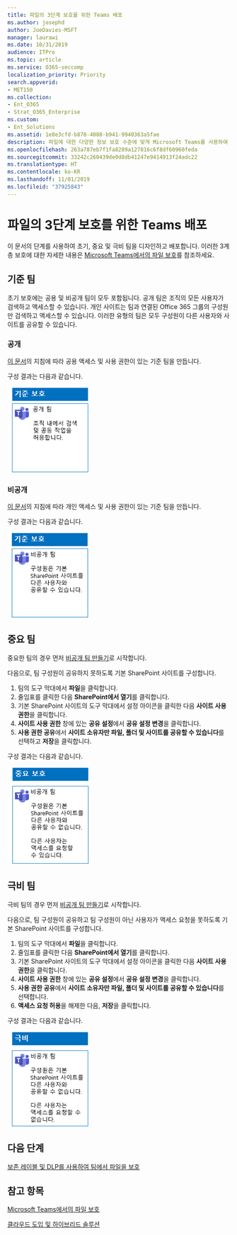 ```yaml
---
title: 파일의 3단계 보호를 위한 Teams 배포
ms.author: josephd
author: JoeDavies-MSFT
manager: laurawi
ms.date: 10/31/2019
audience: ITPro
ms.topic: article
ms.service: O365-seccomp
localization_priority: Priority
search.appverid:
- MET150
ms.collection:
- Ent_O365
- Strat_O365_Enterprise
ms.custom:
- Ent_Solutions
ms.assetid: 1e8e3cfd-b878-4088-b941-9940363a5fae
description: 파일에 대한 다양한 정보 보호 수준에 맞게 Microsoft Teams를 사용하여 팀을 만들고 구성합니다.
ms.openlocfilehash: 263a787eb7f1fa8289a127816c6f8df60960feda
ms.sourcegitcommit: 33242c260439de0d8db41247e9414913f24adc22
ms.translationtype: HT
ms.contentlocale: ko-KR
ms.lasthandoff: 11/01/2019
ms.locfileid: "37925843"
---
```

# <a name="deploy-teams-for-three-tiers-of-protection-for-files"></a>파일의 3단계 보호를 위한 Teams 배포

이 문서의 단계를 사용하여 초기, 중요 및 극비 팀을 디자인하고 배포합니다. 이러한 3계층 보호에 대한 자세한 내용은 [Microsoft Teams에서의 파일 보호](secure-files-in-teams.md)를 참조하세요.
  
## <a name="baseline-teams"></a>기준 팀

초기 보호에는 공용 및 비공개 팀이 모두 포함됩니다. 공개 팀은 조직의 모든 사용자가 검색하고 액세스할 수 있습니다. 개인 사이트는 팀과 연결된 Office 365 그룹의 구성원만 검색하고 액세스할 수 있습니다. 이러한 유형의 팀은 모두 구성원이 다른 사용자와 사이트를 공유할 수 있습니다.
  
### <a name="public"></a>공개

[이 문서](https://support.office.com/article/create-a-team-from-scratch-174adf5f-846b-4780-b765-de1a0a737e2b)의 지침에 따라 공용 액세스 및 사용 권한이 있는 기준 팀을 만듭니다.

구성 결과는 다음과 같습니다.
  
![공개 팀에 대한 기준 수준 보호.](../media/baseline-public-team.png)
  
### <a name="private"></a>비공개

[이 문서](https://support.office.com/article/create-a-team-from-scratch-174adf5f-846b-4780-b765-de1a0a737e2b)의 지침에 따라 개인 액세스 및 사용 권한이 있는 기준 팀을 만듭니다.

구성 결과는 다음과 같습니다.

![비공개 팀에 대한 기준 수준 보호.](../media/baseline-private-team.png)
  
## <a name="sensitive-teams"></a>중요 팀

중요한 팀의 경우 먼저 [비공개 팀 만들기](https://support.office.com//article/create-a-team-from-scratch-174adf5f-846b-4780-b765-de1a0a737e2b)로 시작합니다.

다음으로, 팀 구성원이 공유하지 못하도록 기본 SharePoint 사이트를 구성합니다.

1.  팀의 도구 막대에서 **파일**을 클릭합니다.
2.  줄임표를 클릭한 다음 **SharePoint에서 열기**를 클릭합니다.
3.  기본 SharePoint 사이트의 도구 막대에서 설정 아이콘을 클릭한 다음 **사이트 사용 권한**을 클릭합니다.
4.  **사이트 사용 권한** 창에 있는 **공유 설정**에서 **공유 설정 변경**을 클릭합니다.
5.  **사용 권한 공유**에서 **사이트 소유자만 파일, 폴더 및 사이트를 공유할 수 있습니다**를 선택하고 **저장**을 클릭합니다.

구성 결과는 다음과 같습니다.
  
![팀에 대한 중요 보호](../media/sensitive-team.png)
 

## <a name="highly-confidential-teams"></a>극비 팀

극비 팀의 경우 먼저 [비공개 팀 만들기](https://support.office.com//article/create-a-team-from-scratch-174adf5f-846b-4780-b765-de1a0a737e2b)로 시작합니다.

다음으로, 팀 구성원이 공유하고 팀 구성원이 아닌 사용자가 액세스 요청을 못하도록 기본 SharePoint 사이트를 구성합니다.

1.  팀의 도구 막대에서 **파일**을 클릭합니다.
2.  줄임표를 클릭한 다음 **SharePoint에서 열기**를 클릭합니다.
3.  기본 SharePoint 사이트의 도구 막대에서 설정 아이콘을 클릭한 다음 **사이트 사용 권한**을 클릭합니다.
4.  **사이트 사용 권한** 창에 있는 **공유 설정**에서 **공유 설정 변경**을 클릭합니다.
5.  **사용 권한 공유**에서 **사이트 소유자만 파일, 폴더 및 사이트를 공유할 수 있습니다**를 선택합니다.
6.  **액세스 요청 허용**을 해제한 다음, **저장**을 클릭합니다.

구성 결과는 다음과 같습니다.
  
![팀에 대한 극비 보호](../media/highly-confidential-team.png)  
  
## <a name="next-step"></a>다음 단계

[보존 레이블 및 DLP를 사용하여 팀에서 파일을 보호](deploy-teams-retention-DLP.md)

## <a name="see-also"></a>참고 항목

[Microsoft Teams에서의 파일 보호](secure-files-in-teams.md)
  
[클라우드 도입 및 하이브리드 솔루션](https://docs.microsoft.com/office365/enterprise/cloud-adoption-and-hybrid-solutions)
